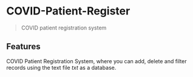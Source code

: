 # COVID-Patient-Register
> COVID patient registration system

## Features
COVID Patient Registration System, where you can add, delete and filter records using the text file _txt_ as a database.
